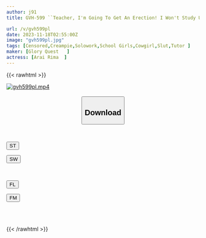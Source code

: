 ```yaml
---
author: j91
title: GVH-599 ``Teacher, I'm Going To Get An Erection! I Won't Study Until I Have A Funky Cock!'' I Accidentally Got An Erection From My Little Devilish Younger Student, And He Took Advantage Of My Unbelievable Cock And Made Me Cum Continuously In The Cowgirl Position, Even Though I Didn't Want To Study. . Arai Lima

url: /v/gvh599pl
date: 2023-11-18T02:55:00Z
image: "gvh599pl.jpg"
tags: [Censored,Creampie,Solowork,School Girls,Cowgirl,Slut,Tutor ]
maker: [Glory Quest   ]
actress: [Arai Rima  ]
---
```



{{< rawhtml >}}

<div class="video" data-videoid="M0b1e4QMDKimK30">
    <a href="javascript:;">
        <img src="/v/gvh599pl/gvh599pl.jpg" width="WIDTH" height="HEIGHT" alt="gvh599pl.mp4" loading="lazy">
    </a>
</div>

<script type="text/javascript" src="https://j91.asia/asset/on-demand-st.js"></script>

<br>
  <link rel="stylesheet" href="https://j91.asia/asset/bs5.css">
  
  <center>
  <button class="btn btn-primary" type="button" data-bs-toggle="collapse" data-bs-target=".multi-collapse" aria-expanded="false" aria-controls="multiCollapseExample1 multiCollapseExample2"><h2>Download</h2></button></center>
</p>
<div class="row">
  <div class="col">
    <div class="collapse multi-collapse" id="multiCollapseExample1">
      <div class="card card-body">
	      	      <br>
<div class="buttons">  
<p><a href="https://streamtape.to/v/M0b1e4QMDKimK30" target="_blank"><button class="btn-hover color-3"><i class="fa fa-download"></i> ST</button></a></p>
<p><a href="https://sfastwish.com/7p0z0jk0j2k7" target="_blank"><button class="btn-hover color-2"><i class="fa fa-download"></i> SW</button></a></p></div>
    </div>
  </div>
</div>
  <div class="col">
    <div class="collapse multi-collapse" id="multiCollapseExample2">
      <div class="card card-body">
	      <br>
<div class="buttons">
<p><a href="https://filelions.online/f/6b6kbqz621s7" target="_blank"><button class="btn-hover color-9"><i class="fa fa-download"></i> FL</button></a></p>
<p><a href="javascript:;" target="_blank"><button class="btn-hover color-8"><i class="fa fa-download"></i> FM</button></a></p></div>
<br><br>
      </div>
    </div>
  </div>
</div>

{{< /rawhtml >}}
